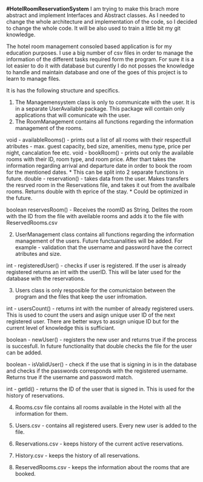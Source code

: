 **#HotelRoomReservationSystem**
I am trying to make this brach more abstract and implement Interfaces and Abstract classes.
As I needed to change the whole architecture and implementation of the code, so I decided to change the whole code.
It will be also used to train a little bit my git knowledge. 

The hotel room management consoled based application is for my education purposes.
I use a big number of csv files in order to manage the information of the different tasks required form the program.
For sure it is a lot easier to do it with database but curently I do not posses the knowledge to handle and maintain 
database and one of the goes of this project is to learn to manage files.

It is has the following structure and specifics. 
1. The Managemensystem class is only to communicate with the user. It is in a separate UserAvailable package.
This package will contain only applications that will comunicate wih the user.
2. The RoomManagement contains all functions regarding the information management of the rooms.

void - availableRooms() - prints out a list of all rooms with their respectfull atributes - max. guest capacity, bed size, amenities, 
							menu type, price per night, cancalation fee etc.
void - bookRoom() - prints out only the available rooms with their ID, room type, and room price. After thart takes the information
					regarding arrival and departure date in order to book the room for the mentioned dates. 
					* This can be split into 2 separate functions in future.
double - reservation() - takes data from the user. Makes transfers the resrved room in the Reservations file, and takes it out
						 from the availbale rooms. Returns double with th eprice of the stay. 
						 * Could be optimized in the future.

boolean reservesRoom() - Receives the roomID as String. Delites the room with the ID from the file with aveilable rooms
					 and adds it to the file with ReservedRooms.csv

2. UserManagement class contains all functions regarding the information management of the users. Future functuanalities will be added.
 For example - validation that the username and password have the correct atributes and size.

int - registeredUser() - checks if user is registered. If the user is already registered returns an int with the userID.
							This will be later used for the database with the reservations.
							

3. Users class is only resposible for the comunictaion between the program and the files that keep the user infromation.

int - usersCount() - returns int with the number of already registered users. This is used to count the users and asign 
					 unique user ID of the next registered user. There are better ways to assign unique ID but for the 
					 current level of knowledge this is sufficiant. 
					 
boolean - newUser() - registers the new user and returns true if the process is succesfull. In future functionality that double 
					  checks the file for the user can be added.
					  
boolean - isValidUser() - check if the use that is signing in is in the database and checks if the passwords corresponds with
						  the registered username. Returns true if the username and password match.
						  
int - getId() - returns the ID of the user that is signed in. This is used for the history of reservations.

4. Rooms.csv file contains all rooms available in the Hotel with all the information for them. 

5. Users.csv - contains all registered users. Every new user is added to the file.

6. Reservations.csv - keeps history of the current active reservations. 

7. History.csv - keeps the history of all reservations.

8. ReservedRooms.csv - keeps the information about the rooms that are booked.
